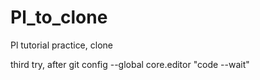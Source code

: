 # Pl_to_clone
Pl tutorial practice, clone

third try, after git config --global core.editor "code --wait"
